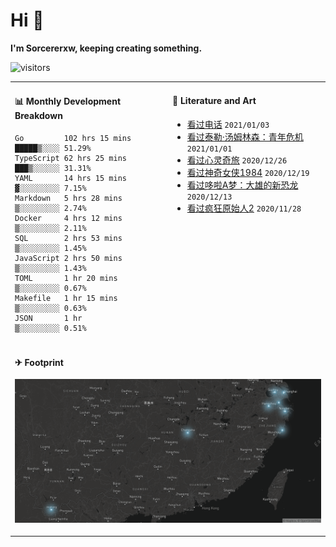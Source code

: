 # Hi 👋

**I'm Sorcererxw, keeping creating something.**

![visitors](https://visitor-badge.glitch.me/badge?page_id=sorcererxw.sorcererx)

<table width="800px">
<tr>
<td valign="top" width="50%">

#### 📊 Monthly Development Breakdown

<!--START_SECTION:waka-->
```text
Go         102 hrs 15 mins █████▒░░░░ 51.29%
TypeScript 62 hrs 25 mins  ███▒░░░░░░ 31.31%
YAML       14 hrs 15 mins  ▓░░░░░░░░░ 7.15%
Markdown   5 hrs 28 mins   ▒░░░░░░░░░ 2.74%
Docker     4 hrs 12 mins   ▒░░░░░░░░░ 2.11%
SQL        2 hrs 53 mins   ▒░░░░░░░░░ 1.45%
JavaScript 2 hrs 50 mins   ▒░░░░░░░░░ 1.43%
TOML       1 hr 20 mins    ▒░░░░░░░░░ 0.67%
Makefile   1 hr 15 mins    ▒░░░░░░░░░ 0.63%
JSON       1 hr            ▒░░░░░░░░░ 0.51%
```
<!--END_SECTION:waka-->

<td valign="top" width="50%">

#### 💃 Literature and Art

<!--START_SECTION:douban-->
* [看过电话](http://movie.douban.com/subject/30346025/) <code>2021/01/03</code>
* [看过泰勒·汤姆林森：青年危机](http://movie.douban.com/subject/34979178/) <code>2021/01/01</code>
* [看过心灵奇旅](http://movie.douban.com/subject/24733428/) <code>2020/12/26</code>
* [看过神奇女侠1984](http://movie.douban.com/subject/27073752/) <code>2020/12/19</code>
* [看过哆啦A梦：大雄的新恐龙](http://movie.douban.com/subject/34454004/) <code>2020/12/13</code>
* [看过疯狂原始人2](http://movie.douban.com/subject/24298954/) <code>2020/11/28</code>

<!--END_SECTION:douban-->

</td>
</tr>
<tr>
<td colspan="2">

#### ✈ Footprint

![footprint](./footprint.png)

</td>
</tr>
</table>


